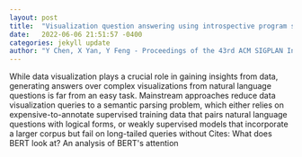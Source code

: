 ```yaml
---
layout: post
title:  "Visualization question answering using introspective program synthesis"
date:   2022-06-06 21:51:57 -0400
categories: jekyll update
author: "Y Chen, X Yan, Y Feng - Proceedings of the 43rd ACM SIGPLAN International , 2022"
---
```

While data visualization plays a crucial role in gaining insights from data, generating answers over complex visualizations from natural language questions is far from an easy task. Mainstream approaches reduce data visualization queries to a semantic parsing problem, which either relies on expensive-to-annotate supervised training data that pairs natural language questions with logical forms, or weakly supervised models that incorporate a larger corpus but fail on long-tailed queries without  Cites: What does BERT look at? An analysis of BERT's attention